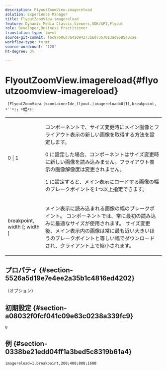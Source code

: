 ```yaml
---
description: FlyoutZoomView.imagereload
solution: Experience Manager
title: FlyoutZoomView.imagereload
feature: Dynamic Media Classic,Viewers,SDK/API,Flyout
role: Developer,Business Practitioner
translation-type: tm+mt
source-git-commit: f6c97606d7a4209427316d7367013ad9585a5cae
workflow-type: tm+mt
source-wordcount: '128'
ht-degree: 3%

---
```



# FlyoutZoomView.imagereload{#flyoutzoomview-imagereload}

` [FlyoutZoomView.|<containerId>_flyout.]imagereload=0|1[,breakpoint, *``*[; *`幅`*]]`

<table id="table_42CA0074AD7C4F0D9FC81E9FCB0591C0"> 
 <tbody> 
  <tr> 
   <td colname="col1"> <p> <span class="codeph"> 0 | 1 </span> </p> </td> 
   <td colname="col2"> <p> コンポーネントで、サイズ変更時にメイン画像とフライアウト表示の新しい画像を取得する方法を設定します。 </p> <p><span class="codeph"> 0 </span>に設定した場合、コンポーネントはサイズ変更時に新しい画像を読み込みません。フライアウト表示の画像解像度は変更されません。 </p> <p><span class="codeph"> 1 </span>に設定すると、メイン表示にロードする画像の幅のブレークポイントを1つ以上指定できます。 </p> </td> 
  </tr> 
  <tr> 
   <td colname="col1"> <p> <span class="codeph"> breakpoint,  <span class="varname"> width  </span>[; <span class="varname"> width  </span>]  </span> </p> </td> 
   <td colname="col2"> <p> メイン表示に読み込まれる画像の幅のブレークポイント。 コンポーネントでは、常に最初の読み込みに最適なサイズが使用されます。 サイズ変更後、メイン表示内の画像は常に最も近い大きいほうのブレークポイントと等しい幅でダウンロードされ、クライアント上で縮小されます。 </p> </td> 
  </tr> 
 </tbody> 
</table>

## プロパティ {#section-5526a5d19e7e4ee2a35b1c4816ed4202}

（オプション）

## 初期設定 {#section-a08032f0fcf041c09e63c0238a339fc9}

`0`

## 例 {#section-0338be21edd04ff1a3bed5c8319b61a4}

`imagereload=1,breakpoint,200;400;800;1600`
